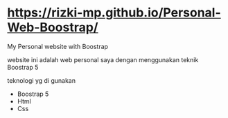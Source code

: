 # https://rizki-mp.github.io/Personal-Web-Boostrap/

My Personal website with Boostrap

website ini adalah web personal saya dengan menggunakan teknik Boostrap 5

teknologi yg di gunakan
- Boostrap 5
- Html
- Css
